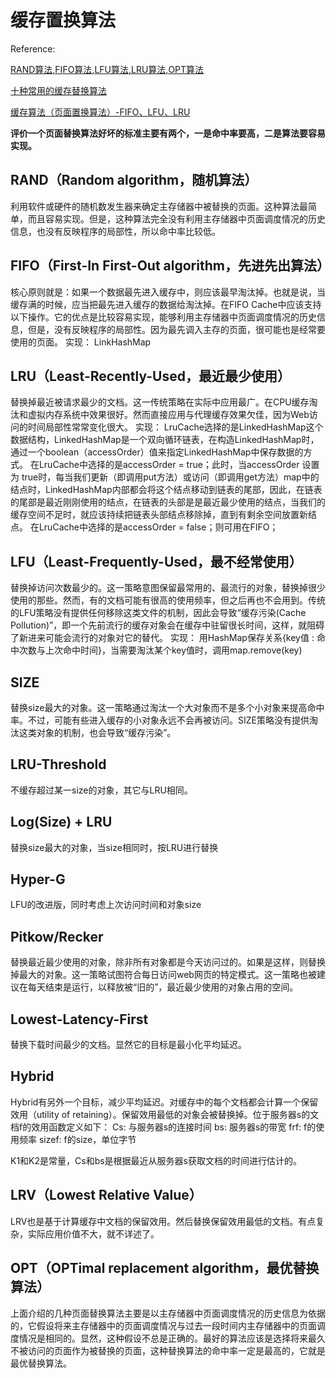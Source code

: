 # 缓存置换算法
 




Reference:

[RAND算法,FIFO算法,LFU算法,LRU算法,OPT算法](http://blog.163.com/shi_shun/blog/static/237078492010420320196/)

[十种常用的缓存替换算法](http://www.open-open.com/lib/view/open1401935263431.html)

[缓存算法（页面置换算法）-FIFO、LFU、LRU](http://www.cnblogs.com/dolphin0520/p/3749259.html)


**评价一个页面替换算法好坏的标准主要有两个，一是命中率要高，二是算法要容易实现。**

## RAND（Random algorithm，随机算法）

利用软件或硬件的随机数发生器来确定主存储器中被替换的页面。这种算法最简单，而且容易实现。但是，这种算法完全没有利用主存储器中页面调度情况的历史信息，也没有反映程序的局部性，所以命中率比较低。

 

## FIFO（First-In First-Out algorithm，先进先出算法）

核心原则就是：如果一个数据最先进入缓存中，则应该最早淘汰掉。也就是说，当缓存满的时候，应当把最先进入缓存的数据给淘汰掉。在FIFO Cache中应该支持以下操作。它的优点是比较容易实现，能够利用主存储器中页面调度情况的历史信息，但是，没有反映程序的局部性。因为最先调入主存的页面，很可能也是经常要使用的页面。
实现：
LinkHashMap

 

## LRU（Least-Recently-Used，最近最少使用）

替换掉最近被请求最少的文档。这一传统策略在实际中应用最广。在CPU缓存淘汰和虚拟内存系统中效果很好。然而直接应用与代理缓存效果欠佳，因为Web访问的时间局部性常常变化很大。
实现：
LruCache选择的是LinkedHashMap这个数据结构，LinkedHashMap是一个双向循环链表，在构造LinkedHashMap时，通过一个boolean（accessOrder）值来指定LinkedHashMap中保存数据的方式。
在LruCache中选择的是accessOrder = true；此时，当accessOrder 设置为 true时，每当我们更新（即调用put方法）或访问（即调用get方法）map中的结点时，LinkedHashMap内部都会将这个结点移动到链表的尾部，因此，在链表的尾部是最近刚刚使用的结点，在链表的头部是是最近最少使用的结点，当我们的缓存空间不足时，就应该持续把链表头部结点移除掉，直到有剩余空间放置新结点。
在LruCache中选择的是accessOrder = false；则可用在FIFO；

## LFU（Least-Frequently-Used，最不经常使用）

替换掉访问次数最少的。这一策略意图保留最常用的、最流行的对象，替换掉很少使用的那些。然而，有的文档可能有很高的使用频率，但之后再也不会用到。传统 的LFU策略没有提供任何移除这类文件的机制，因此会导致“缓存污染(Cache Pollution)”，即一个先前流行的缓存对象会在缓存中驻留很长时间，这样，就阻碍了新进来可能会流行的对象对它的替代。
实现：
用HashMap保存关系{key值 : 命中次数与上次命中时间}，当需要淘汰某个key值时，调用map.remove(key)

## SIZE

替换size最大的对象。这一策略通过淘汰一个大对象而不是多个小对象来提高命中率。不过，可能有些进入缓存的小对象永远不会再被访问。SIZE策略没有提供淘汰这类对象的机制，也会导致“缓存污染”。

## LRU-Threshold

不缓存超过某一size的对象，其它与LRU相同。

## Log(Size) + LRU

替换size最大的对象，当size相同时，按LRU进行替换

## Hyper-G

LFU的改进版，同时考虑上次访问时间和对象size

## Pitkow/Recker

替换最近最少使用的对象，除非所有对象都是今天访问过的。如果是这样，则替换掉最大的对象。这一策略试图符合每日访问web网页的特定模式。这一策略也被建议在每天结束是运行，以释放被“旧的”，最近最少使用的对象占用的空间。

## Lowest-Latency-First

替换下载时间最少的文档。显然它的目标是最小化平均延迟。

## Hybrid

Hybrid有另外一个目标，减少平均延迟。对缓存中的每个文档都会计算一个保留效用（utility of retaining）。保留效用最低的对象会被替换掉。位于服务器s的文档f的效用函数定义如下：
Cs: 与服务器s的连接时间
bs: 服务器s的带宽
frf: f的使用频率
sizef: f的size，单位字节

K1和K2是常量，Cs和bs是根据最近从服务器s获取文档的时间进行估计的。

## LRV（Lowest Relative Value）

LRV也是基于计算缓存中文档的保留效用。然后替换保留效用最低的文档。有点复杂，实际应用价值不大，就不详述了。

## OPT（OPTimal replacement algorithm，最优替换算法）

上面介绍的几种页面替换算法主要是以主存储器中页面调度情况的历史信息为依据的，它假设将来主存储器中的页面调度情况与过去一段时间内主存储器中的页面调度情况是相同的。显然，这种假设不总是正确的。最好的算法应该是选择将来最久不被访问的页面作为被替换的页面，这种替换算法的命中率一定是最高的，它就是最优替换算法。